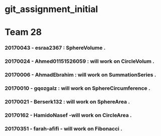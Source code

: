 # git_assignment_initial 
# Team 28

### 20170043 - esraa2367 : SphereVolume . 
### 20170024 - Ahmed01151526059 : will work on CircleVolum . 
### 20170006 - AhmadEbrahim : will work on SummationSeries .
### 20170010 - gqozgalz : will work on SphereCircumference .
### 20170021 -  Berserk132 : will work on SphereArea .
### 20170162 - HamidoNasef -will work on CircleArea .
### 20170351 - farah-afifi - will work on Fibonacci . 
